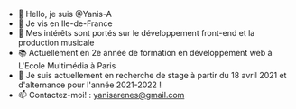 - 👋 Hello, je suis @Yanis-A
- 📍 Je vis en Ile-de-France
- 👀 Mes intérêts sont portés sur le développement front-end et la production musicale
- 📚 Actuellement en 2e année de formation en développement web à L'Ecole Multimédia à Paris
- 💞️ Je suis actuellement en recherche de stage à partir du 18 avril 2021 et d'alternance pour l'année 2021-2022 !
- 📫 Contactez-moi! : yanisarenes@gmail.com
